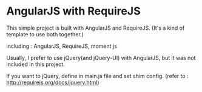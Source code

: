 # AngularJS with RequireJS
This simple project is built with AngularJS and RequireJS.
(It's a kind of template to use both together.)

including : 
AngularJS,
RequireJS,
moment js

Usually, I prefer to use jQuery(and jQuery-UI) with AngularJS, but it was not included in this project.

If you want to jQuery, define in main.js file and set shim config.
(refer to : http://requirejs.org/docs/jquery.html)
